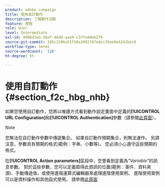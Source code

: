 ```yaml
---
product: adobe campaign
title: 使用自訂動作
description: 了解動作活動
feature: 歷程
role: User
level: Intermediate
exl-id: 9996d1eb-ddef-46dd-aaa9-c37fa9deb2f9
source-git-commit: 185c2296a51f58e2092787edcc35ee9e4242bec8
workflow-type: tm+mt
source-wordcount: '128'
ht-degree: 5%

---
```


# 使用自訂動作 {#section_f2c_hbg_nhb}

如果您使用自訂動作，您將以唯讀方式看到動作設定畫面中定義的&#x200B;**[!UICONTROL URL Configuration]**&#x200B;和&#x200B;**[!UICONTROL Authentication]**&#x200B;參數（請參閱[此頁面](../action/about-custom-action-configuration.md)）。

>[!NOTE]
>
>您無法在自訂動作參數中傳遞集合。 如果自訂動作預期集合，則無法運作。 另請注意，參數具有預期的格式(範例：字串、小數等)。 您必須小心遵守這些預期的格式。

在&#x200B;**[!UICONTROL Action parameters]**&#x200B;區段中，您會看到定義為&#x200B;_&quot;Variable&quot;_&#x200B;的訊息參數。 對於這些參數，您可以定義取得此資訊的位置(範例：事件、資料來源)、手動傳遞值，或使用進階運算式編輯器來處理進階使用案例。 進階使用案例可以是資料操作和其他函式使用。 請參閱[此頁面](../expression/expressionadvanced.md)
